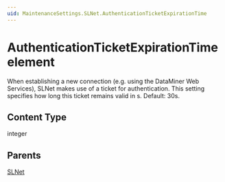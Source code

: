 ```yaml
---
uid: MaintenanceSettings.SLNet.AuthenticationTicketExpirationTime
---
```


# AuthenticationTicketExpirationTime element

When establishing a new connection (e.g. using the DataMiner Web Services), SLNet makes use of a ticket for authentication. This setting specifies how long this ticket remains valid in s. Default: 30s.

## Content Type

integer

## Parents

[SLNet](xref:MaintenanceSettings.SLNet)

